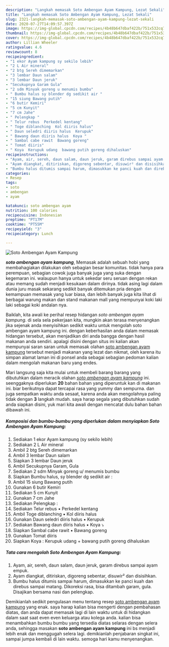 ```yaml
---
description: "Langkah memasak Soto Ambengan Ayam Kampung, Lezat Sekali"
title: "Langkah memasak Soto Ambengan Ayam Kampung, Lezat Sekali"
slug: 2321-langkah-memasak-soto-ambengan-ayam-kampung-lezat-sekali
date: 2020-07-27T14:09:57.397Z
image: https://img-global.cpcdn.com/recipes/4b48b647dbaf422b/751x532cq70/soto-ambengan-ayam-kampung-foto-resep-utama.jpg
thumbnail: https://img-global.cpcdn.com/recipes/4b48b647dbaf422b/751x532cq70/soto-ambengan-ayam-kampung-foto-resep-utama.jpg
cover: https://img-global.cpcdn.com/recipes/4b48b647dbaf422b/751x532cq70/soto-ambengan-ayam-kampung-foto-resep-utama.jpg
author: Lillian Wheeler
ratingvalue: 4.6
reviewcount: 8
recipeingredient:
- "1 ekor Ayam kampung sy sekilo lebih"
- "2 L Air mineral"
- "2 btg Sereh dimemarkan"
- "3 lembar Daun salam"
- "3 lembar Daun jeruk"
- "Secukupnya Garam Gula"
- "2 sdm Minyak goreng u menumis bumbu"
- " Bumbu halus sy blender dg sedikit air "
- "15 siung Bawang putih"
- "6 butir Kemiri"
- "5 cm Kunyit"
- "7 cm Jahe"
- " Pelengkap "
- " Telur rebus  Perkedel kentang"
- " Toge diblanching  Kol diiris halus"
- " Daun seledri diiris halus  Kerupuk"
- " Bawang daun diiris halus  Koya "
- " Sambal cabe rawit  Bawang goreng"
- " Tomat diiris"
- " Koya  Kerupuk udang  bawang putih goreng dihaluskan"
recipeinstructions:
- "Ayam, air, sereh, daun salam, daun jeruk, garam direbus sampai ayam empuk."
- "Ayam diangkat, ditiriskan, digoreng sebentar, disuwir² dan disisihkan."
- "Bumbu halus ditumis sampai harum, dimasukkan ke panci kuah dan direbus sampai matang. Dikoreksi rasa, bisa ditambah garam, gula. Disajikan bersama nasi dan pelengkap."
categories:
- Resep
tags:
- soto
- ambengan
- ayam

katakunci: soto ambengan ayam 
nutrition: 100 calories
recipecuisine: Indonesian
preptime: "PT17M"
cooktime: "PT55M"
recipeyield: "3"
recipecategory: Lunch

---
```



![Soto Ambengan Ayam Kampung](https://img-global.cpcdn.com/recipes/4b48b647dbaf422b/751x532cq70/soto-ambengan-ayam-kampung-foto-resep-utama.jpg)

<b><i>soto ambengan ayam kampung</i></b>, Memasak adalah sebuah hobi yang membahagiakan dilakukan oleh sebagian besar komunitas. tidak hanya para perempuan, sebagian cowok juga banyak juga yang suka dengan kegemaran ini. walaupun hanya untuk sekedar seru seruan dengan rekan atau memang sudah menjadi kesukaan dalam dirinya. tidak asing lagi dalam dunia juru masak sekarang sedikit banyak ditemukan pria dengan kemampuan memasak yang luar biasa, dan lebih banyak juga kita lihat di berbagai warung makan dan stand makanan mall yang mempunyai koki laki laki sebagai koki andalan nya.



Baiklah, kita awali ke perihal resep hidangan <i>soto ambengan ayam kampung</i>. di sela sela pekerjaan kita, mungkin akan terasa menyenangkan jika sejenak anda menyisihkan sedikit waktu untuk mengolah soto ambengan ayam kampung ini. dengan keberhasilan anda dalam memasak hidangan tersebut, akan menjadikan diri anda bangga dengan hasil makanan anda sendiri. apalagi disini dengan situs ini kalian akan mempunyai saran saran untuk memasak olahan <u>soto ambengan ayam kampung</u> tersebut menjadi makanan yang lezat dan nikmat, oleh karena itu simpan alamat laman ini di ponsel anda sebagai sebagian pedoman kalian dalam mengolah makanan baru yang endes.


Mari langsung saja kita mulai untuk membeli barang barang yang dibutuhkan dalam meracik olahan <u><i>soto ambengan ayam kampung</i></u> ini. seenggaknya diperlukan <b>20</b> bahan bahan yang diperuntuk kan di makanan ini. biar berikutnya dapat tercapai rasa yang yummy dan sempurna. dan juga sempatkan waktu anda sesaat, karena anda akan mengolahnya paling tidak dengan <b>3</b> langkah mudah. saya harap segala yang dibutuhkan sudah anda siapkan disini, yuk mari kita awali dengan mencatat dulu bahan bahan dibawah ini.

<!--inarticleads1-->

##### Komposisi dan bumbu-bumbu yang diperlukan dalam menyiapkan Soto Ambengan Ayam Kampung:

1. Sediakan 1 ekor Ayam kampung (sy sekilo lebih)
1. Sediakan 2 L Air mineral
1. Ambil 2 btg Sereh dimemarkan
1. Ambil 3 lembar Daun salam
1. Siapkan 3 lembar Daun jeruk
1. Ambil Secukupnya Garam, Gula
1. Sediakan 2 sdm Minyak goreng u/ menumis bumbu
1. Siapkan  Bumbu halus, sy blender dg sedikit air :
1. Ambil 15 siung Bawang putih
1. Gunakan 6 butir Kemiri
1. Sediakan 5 cm Kunyit
1. Gunakan 7 cm Jahe
1. Sediakan  Pelengkap :
1. Sediakan  Telur rebus ▪ Perkedel kentang
1. Ambil  Toge diblanching ▪ Kol diiris halus
1. Gunakan  Daun seledri diiris halus ▪ Kerupuk
1. Sediakan  Bawang daun diiris halus ▪ Koya ⤵
1. Siapkan  Sambal cabe rawit ▪ Bawang goreng
1. Gunakan  Tomat diiris
1. Siapkan  Koya : Kerupuk udang + bawang putih goreng dihaluskan




<!--inarticleads2-->

##### Tata cara mengolah Soto Ambengan Ayam Kampung:

1. Ayam, air, sereh, daun salam, daun jeruk, garam direbus sampai ayam empuk.
1. Ayam diangkat, ditiriskan, digoreng sebentar, disuwir² dan disisihkan.
1. Bumbu halus ditumis sampai harum, dimasukkan ke panci kuah dan direbus sampai matang. Dikoreksi rasa, bisa ditambah garam, gula. Disajikan bersama nasi dan pelengkap.




Demikianlah sedikit pengulasan menu tentang resep <u>soto ambengan ayam kampung</u> yang enak. saya harap kalian bisa mengerti dengan pembahasan diatas, dan anda dapat memasak lagi di lain waktu untuk di hidangkan dalam saat saat even even keluarga atau kolega anda. kalian bisa menambahkan bumbu bumbu yang tersedia diatas selaras dengan selera anda, sehingga masakan <b>soto ambengan ayam kampung</b> ini bs menjadi lebih enak dan menggugah selera lagi. demikianlah penjabaran singkat ini, sampai jumpa kembali di lain waktu. semoga hari kamu menyenangkan.
